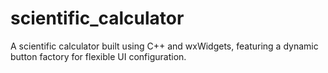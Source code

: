 # scientific_calculator
A scientific calculator built using C++ and wxWidgets, featuring a dynamic button factory for flexible UI configuration.
